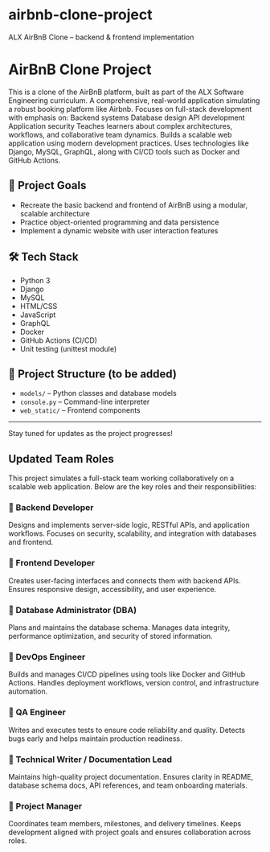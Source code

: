 # airbnb-clone-project
ALX AirBnB Clone – backend &amp; frontend implementation
# AirBnB Clone Project
This is a clone of the AirBnB platform, built as part of the ALX Software Engineering curriculum.
A comprehensive, real-world application simulating a robust booking platform like Airbnb.
Focuses on full-stack development with emphasis on:
Backend systems
Database design
API development
Application security
Teaches learners about complex architectures, workflows, and collaborative team dynamics.
Builds a scalable web application using modern development practices.
Uses technologies like Django, MySQL, GraphQL, along with CI/CD tools such as Docker and GitHub Actions.

## 🚀 Project Goals

- Recreate the basic backend and frontend of AirBnB using a modular, scalable architecture
- Practice object-oriented programming and data persistence
- Implement a dynamic website with user interaction features

## 🛠️ Tech Stack

- Python 3  
- Django  
- MySQL  
- HTML/CSS  
- JavaScript  
- GraphQL  
- Docker  
- GitHub Actions (CI/CD)  
- Unit testing (unittest module)


## 📁 Project Structure (to be added)

- `models/` – Python classes and database models
- `console.py` – Command-line interpreter
- `web_static/` – Frontend components

---

Stay tuned for updates as the project progresses!

## Updated Team Roles

This project simulates a full-stack team working collaboratively on a scalable web application. Below are the key roles and their responsibilities:

### 🔹 Backend Developer
Designs and implements server-side logic, RESTful APIs, and application workflows. Focuses on security, scalability, and integration with databases and frontend.

### 🔹 Frontend Developer
Creates user-facing interfaces and connects them with backend APIs. Ensures responsive design, accessibility, and user experience.

### 🔹 Database Administrator (DBA)
Plans and maintains the database schema. Manages data integrity, performance optimization, and security of stored information.

### 🔹 DevOps Engineer
Builds and manages CI/CD pipelines using tools like Docker and GitHub Actions. Handles deployment workflows, version control, and infrastructure automation.

### 🔹 QA Engineer
Writes and executes tests to ensure code reliability and quality. Detects bugs early and helps maintain production readiness.

### 🔹 Technical Writer / Documentation Lead
Maintains high-quality project documentation. Ensures clarity in README, database schema docs, API references, and team onboarding materials.

### 🔹 Project Manager
Coordinates team members, milestones, and delivery timelines. Keeps development aligned with project goals and ensures collaboration across roles.

